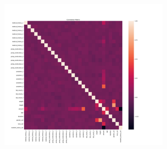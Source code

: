 ![Clinical and financial data of patients hospitalized for a certain condition. Find insights about the drivers of cost of care.](Correlation_mat.jpg)
